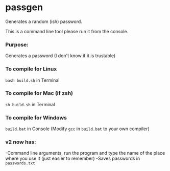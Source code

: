 # passgen
Generates a random (ish) password.

This is a command line tool please run it from the console.

### Purpose:
Generates a password (I don't know if it is trustable)

### To compile for Linux
`bash build.sh` in Terminal
### To compile for Mac (if zsh)
`sh build.sh` in Terminal
### To compile for Windows
`build.bat` in Console (Modify `gcc` in `build.bat` to your own compiler)

### v2 now has:
-Command line arguments, run the program and type the name of the place where you use it (just easier to remember)
-Saves passwords in `passwords.txt`
